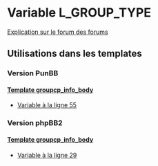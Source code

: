 # Variable L_GROUP_TYPE
[Explication sur le forum des forums](http://forum.forumactif.com/t294113-listing-des-variables#L_GROUP_TYPE)

## Utilisations dans les templates

### Version PunBB

#### [Template groupcp_info_body](punbb/groupcp_info_body.md)
* [Variable à la ligne 55](../punbb/groupcp_info_body.tpl#L55)

### Version phpBB2

#### [Template groupcp_info_body](subsilver/groupcp_info_body.md)
* [Variable à la ligne 29](../subsilver/groupcp_info_body.tpl#L29)